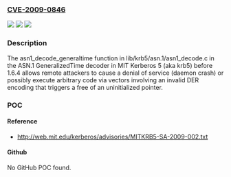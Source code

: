 ### [CVE-2009-0846](https://cve.mitre.org/cgi-bin/cvename.cgi?name=CVE-2009-0846)
![](https://img.shields.io/static/v1?label=Product&message=n%2Fa&color=blue)
![](https://img.shields.io/static/v1?label=Version&message=n%2Fa&color=blue)
![](https://img.shields.io/static/v1?label=Vulnerability&message=n%2Fa&color=brighgreen)

### Description

The asn1_decode_generaltime function in lib/krb5/asn.1/asn1_decode.c in the ASN.1 GeneralizedTime decoder in MIT Kerberos 5 (aka krb5) before 1.6.4 allows remote attackers to cause a denial of service (daemon crash) or possibly execute arbitrary code via vectors involving an invalid DER encoding that triggers a free of an uninitialized pointer.

### POC

#### Reference
- http://web.mit.edu/kerberos/advisories/MITKRB5-SA-2009-002.txt

#### Github
No GitHub POC found.

